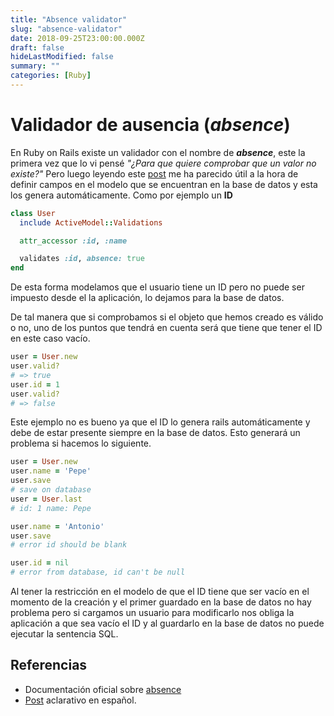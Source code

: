 ```yaml
---
title: "Absence validator"
slug: "absence-validator"
date: 2018-09-25T23:00:00.000Z
draft: false
hideLastModified: false
summary: ""
categories: [Ruby]
---
```


<!-- TODO what is the utility of this, my example of use is wrong as y mention
at the end of the post -->

Validador de ausencia (*absence*)
================================================================================

  En Ruby on Rails existe un validador con el nombre de *__absence__*, este la
  primera vez que lo vi pensé *"¿Para que quiere comprobar que un valor no
  existe?"* Pero luego leyendo este [post] me ha parecido útil a la hora de
  definir campos en el modelo que se encuentran en la base de datos y esta los
  genera automáticamente. Como por ejemplo un __ID__

  [post]:
  http://blog.remarkablelabs.com/2012/12/activemodel-absence-validator-rails-4-countdown-to-2013

```ruby
class User
  include ActiveModel::Validations

  attr_accessor :id, :name

  validates :id, absence: true
end
```

  De esta forma modelamos que el usuario tiene un ID pero no puede ser impuesto
  desde el la aplicación, lo dejamos para la base de datos.

  De tal manera que si comprobamos si el objeto que hemos creado es válido o no,
  uno de los puntos que tendrá en cuenta será que tiene que tener el ID en este
  caso vacío.

```ruby
user = User.new
user.valid?
# => true
user.id = 1
user.valid?
# => false
```

  Este ejemplo no es bueno ya que el ID lo genera rails automáticamente y debe
  de estar presente siempre en la base de datos. Esto generará un problema si
  hacemos lo siguiente.

```ruby
user = User.new
user.name = 'Pepe'
user.save
# save on database
user = User.last
# id: 1 name: Pepe

user.name = 'Antonio'
user.save
# error id should be blank

user.id = nil
# error from database, id can't be null
```

  Al tener la restricción en el modelo de que el ID tiene que ser vacío en el
  momento de la creación y el primer guardado en la base de datos no hay
  problema pero si cargamos un usuario para modificarlo nos obliga la aplicación
  a que sea vacío el ID y al guardarlo en la base de datos no puede ejecutar la
  sentencia SQL.

Referencias
--------------------------------------------------------------------------------

  - Documentación oficial sobre [absence]
  - [Post][post] aclarativo en español.

[absence]: https://guides.rubyonrails.org/active_record_validations.html#absence

